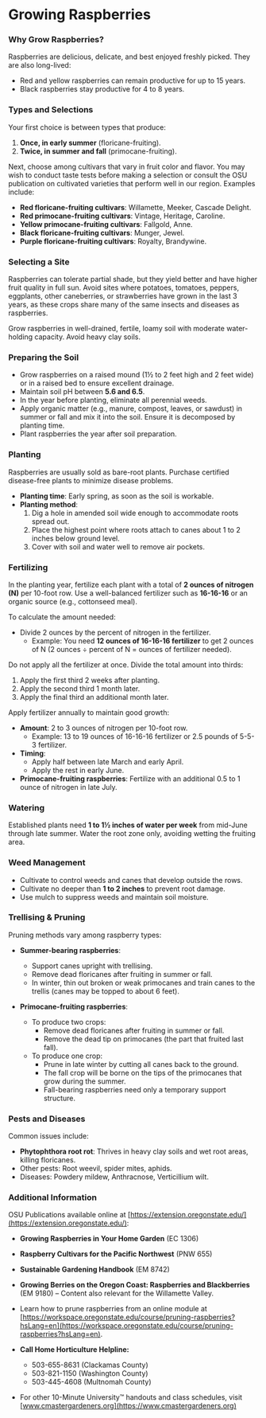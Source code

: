 # Growing Raspberries

### Why Grow Raspberries?
Raspberries are delicious, delicate, and best enjoyed freshly picked. They are also long-lived:
- Red and yellow raspberries can remain productive for up to 15 years.
- Black raspberries stay productive for 4 to 8 years.

### Types and Selections
Your first choice is between types that produce:
1. **Once, in early summer** (floricane-fruiting).
2. **Twice, in summer and fall** (primocane-fruiting).

Next, choose among cultivars that vary in fruit color and flavor. You may wish to conduct taste tests before making a selection or consult the OSU publication on cultivated varieties that perform well in our region. Examples include:
- **Red floricane-fruiting cultivars**: Willamette, Meeker, Cascade Delight.
- **Red primocane-fruiting cultivars**: Vintage, Heritage, Caroline.
- **Yellow primocane-fruiting cultivars**: Fallgold, Anne.
- **Black floricane-fruiting cultivars**: Munger, Jewel.
- **Purple floricane-fruiting cultivars**: Royalty, Brandywine.

### Selecting a Site
Raspberries can tolerate partial shade, but they yield better and have higher fruit quality in full sun. Avoid sites where potatoes, tomatoes, peppers, eggplants, other caneberries, or strawberries have grown in the last 3 years, as these crops share many of the same insects and diseases as raspberries.

Grow raspberries in well-drained, fertile, loamy soil with moderate water-holding capacity. Avoid heavy clay soils.

### Preparing the Soil
- Grow raspberries on a raised mound (1½ to 2 feet high and 2 feet wide) or in a raised bed to ensure excellent drainage.
- Maintain soil pH between **5.6 and 6.5**.
- In the year before planting, eliminate all perennial weeds.
- Apply organic matter (e.g., manure, compost, leaves, or sawdust) in summer or fall and mix it into the soil. Ensure it is decomposed by planting time.
- Plant raspberries the year after soil preparation.

### Planting
Raspberries are usually sold as bare-root plants. Purchase certified disease-free plants to minimize disease problems.

- **Planting time**: Early spring, as soon as the soil is workable.
- **Planting method**:
  1. Dig a hole in amended soil wide enough to accommodate roots spread out.
  2. Place the highest point where roots attach to canes about 1 to 2 inches below ground level.
  3. Cover with soil and water well to remove air pockets.

### Fertilizing

In the planting year, fertilize each plant with a total of **2 ounces of nitrogen (N)** per 10-foot row. Use a well-balanced fertilizer such as **16-16-16** or an organic source (e.g., cottonseed meal).

To calculate the amount needed:
- Divide 2 ounces by the percent of nitrogen in the fertilizer.
  - Example: You need **12 ounces of 16-16-16 fertilizer** to get 2 ounces of N (2 ounces ÷ percent of N = ounces of fertilizer needed).

Do not apply all the fertilizer at once. Divide the total amount into thirds:
1. Apply the first third 2 weeks after planting.
2. Apply the second third 1 month later.
3. Apply the final third an additional month later.

Apply fertilizer annually to maintain good growth:
- **Amount**: 2 to 3 ounces of nitrogen per 10-foot row.
  - Example: 13 to 19 ounces of 16-16-16 fertilizer or 2.5 pounds of 5-5-3 fertilizer.
- **Timing**:
  - Apply half between late March and early April.
  - Apply the rest in early June.
- **Primocane-fruiting raspberries**: Fertilize with an additional 0.5 to 1 ounce of nitrogen in late July.

### Watering
Established plants need **1 to 1½ inches of water per week** from mid-June through late summer. Water the root zone only, avoiding wetting the fruiting area.

### Weed Management
- Cultivate to control weeds and canes that develop outside the rows.
- Cultivate no deeper than **1 to 2 inches** to prevent root damage.
- Use mulch to suppress weeds and maintain soil moisture.

### Trellising & Pruning
Pruning methods vary among raspberry types:

- **Summer-bearing raspberries**:
  - Support canes upright with trellising.
  - Remove dead floricanes after fruiting in summer or fall.
  - In winter, thin out broken or weak primocanes and train canes to the trellis (canes may be topped to about 6 feet).

- **Primocane-fruiting raspberries**:
  - To produce two crops:
    - Remove dead floricanes after fruiting in summer or fall.
    - Remove the dead tip on primocanes (the part that fruited last fall).
  - To produce one crop:
    - Prune in late winter by cutting all canes back to the ground.
    - The fall crop will be borne on the tips of the primocanes that grow during the summer.
    - Fall-bearing raspberries need only a temporary support structure.

### Pests and Diseases
Common issues include:
- **Phytophthora root rot**: Thrives in heavy clay soils and wet root areas, killing floricanes.
- Other pests: Root weevil, spider mites, aphids.
- Diseases: Powdery mildew, Anthracnose, Verticillium wilt.

### Additional Information
OSU Publications available online at [https://extension.oregonstate.edu/](https://extension.oregonstate.edu/):
- **Growing Raspberries in Your Home Garden** (EC 1306)
- **Raspberry Cultivars for the Pacific Northwest** (PNW 655)
- **Sustainable Gardening Handbook** (EM 8742)
- **Growing Berries on the Oregon Coast: Raspberries and Blackberries** (EM 9180) – Content also relevant for the Willamette Valley.
- Learn how to prune raspberries from an online module at [https://workspace.oregonstate.edu/course/pruning-raspberries?hsLang=en](https://workspace.oregonstate.edu/course/pruning-raspberries?hsLang=en).

- **Call Home Horticulture Helpline:**
  - 503-655-8631 (Clackamas County)
  - 503-821-1150 (Washington County)
  - 503-445-4608 (Multnomah County)
- For other 10-Minute University™ handouts and class schedules, visit [www.cmastergardeners.org](https://www.cmastergardeners.org)
